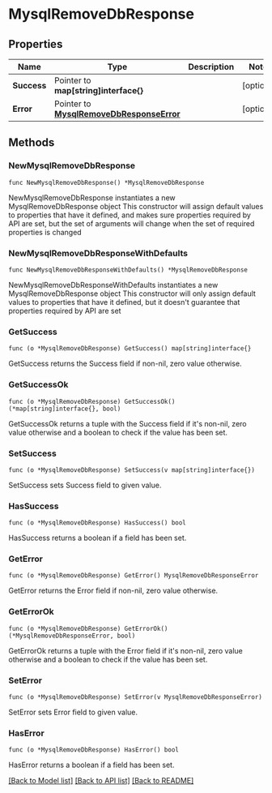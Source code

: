# MysqlRemoveDbResponse

## Properties

Name | Type | Description | Notes
------------ | ------------- | ------------- | -------------
**Success** | Pointer to **map[string]interface{}** |  | [optional] 
**Error** | Pointer to [**MysqlRemoveDbResponseError**](MysqlRemoveDbResponseError.md) |  | [optional] 

## Methods

### NewMysqlRemoveDbResponse

`func NewMysqlRemoveDbResponse() *MysqlRemoveDbResponse`

NewMysqlRemoveDbResponse instantiates a new MysqlRemoveDbResponse object
This constructor will assign default values to properties that have it defined,
and makes sure properties required by API are set, but the set of arguments
will change when the set of required properties is changed

### NewMysqlRemoveDbResponseWithDefaults

`func NewMysqlRemoveDbResponseWithDefaults() *MysqlRemoveDbResponse`

NewMysqlRemoveDbResponseWithDefaults instantiates a new MysqlRemoveDbResponse object
This constructor will only assign default values to properties that have it defined,
but it doesn't guarantee that properties required by API are set

### GetSuccess

`func (o *MysqlRemoveDbResponse) GetSuccess() map[string]interface{}`

GetSuccess returns the Success field if non-nil, zero value otherwise.

### GetSuccessOk

`func (o *MysqlRemoveDbResponse) GetSuccessOk() (*map[string]interface{}, bool)`

GetSuccessOk returns a tuple with the Success field if it's non-nil, zero value otherwise
and a boolean to check if the value has been set.

### SetSuccess

`func (o *MysqlRemoveDbResponse) SetSuccess(v map[string]interface{})`

SetSuccess sets Success field to given value.

### HasSuccess

`func (o *MysqlRemoveDbResponse) HasSuccess() bool`

HasSuccess returns a boolean if a field has been set.

### GetError

`func (o *MysqlRemoveDbResponse) GetError() MysqlRemoveDbResponseError`

GetError returns the Error field if non-nil, zero value otherwise.

### GetErrorOk

`func (o *MysqlRemoveDbResponse) GetErrorOk() (*MysqlRemoveDbResponseError, bool)`

GetErrorOk returns a tuple with the Error field if it's non-nil, zero value otherwise
and a boolean to check if the value has been set.

### SetError

`func (o *MysqlRemoveDbResponse) SetError(v MysqlRemoveDbResponseError)`

SetError sets Error field to given value.

### HasError

`func (o *MysqlRemoveDbResponse) HasError() bool`

HasError returns a boolean if a field has been set.


[[Back to Model list]](../README.md#documentation-for-models) [[Back to API list]](../README.md#documentation-for-api-endpoints) [[Back to README]](../README.md)


